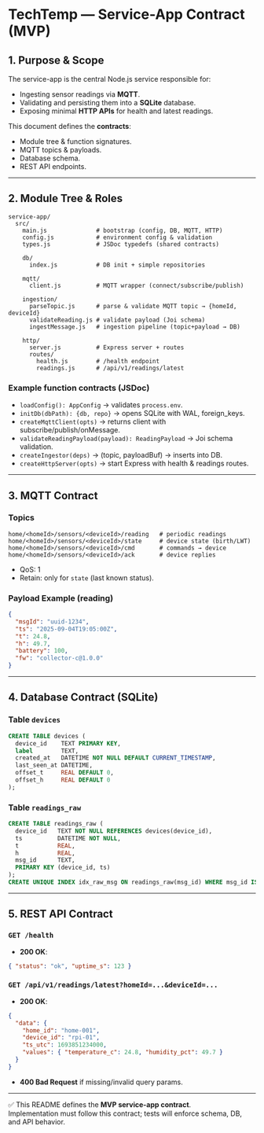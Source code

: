 # TechTemp — Service-App Contract (MVP)

## 1. Purpose & Scope
The service-app is the central Node.js service responsible for:
- Ingesting sensor readings via **MQTT**.  
- Validating and persisting them into a **SQLite** database.  
- Exposing minimal **HTTP APIs** for health and latest readings.  

This document defines the **contracts**:  
- Module tree & function signatures.  
- MQTT topics & payloads.  
- Database schema.  
- REST API endpoints.  

---

## 2. Module Tree & Roles

```
service-app/
  src/
    main.js              # bootstrap (config, DB, MQTT, HTTP)
    config.js            # environment config & validation
    types.js             # JSDoc typedefs (shared contracts)

    db/
      index.js           # DB init + simple repositories

    mqtt/
      client.js          # MQTT wrapper (connect/subscribe/publish)

    ingestion/
      parseTopic.js      # parse & validate MQTT topic → {homeId, deviceId}
      validateReading.js # validate payload (Joi schema)
      ingestMessage.js   # ingestion pipeline (topic+payload → DB)

    http/
      server.js          # Express server + routes
      routes/
        health.js        # /health endpoint
        readings.js      # /api/v1/readings/latest
```

### Example function contracts (JSDoc)

- `loadConfig(): AppConfig` → validates `process.env`.  
- `initDb(dbPath): {db, repo}` → opens SQLite with WAL, foreign_keys.  
- `createMqttClient(opts)` → returns client with subscribe/publish/onMessage.  
- `validateReadingPayload(payload): ReadingPayload` → Joi schema validation.  
- `createIngestor(deps)` → (topic, payloadBuf) → inserts into DB.  
- `createHttpServer(opts)` → start Express with health & readings routes.  

---

## 3. MQTT Contract

### Topics

```
home/<homeId>/sensors/<deviceId>/reading   # periodic readings
home/<homeId>/sensors/<deviceId>/state     # device state (birth/LWT)
home/<homeId>/sensors/<deviceId>/cmd       # commands → device
home/<homeId>/sensors/<deviceId>/ack       # device replies
```

- QoS: 1  
- Retain: only for `state` (last known status).  

### Payload Example (reading)

```json
{
  "msgId": "uuid-1234",
  "ts": "2025-09-04T19:05:00Z",
  "t": 24.8,
  "h": 49.7,
  "battery": 100,
  "fw": "collector-c@1.0.0"
}
```

---

## 4. Database Contract (SQLite)

### Table `devices`
```sql
CREATE TABLE devices (
  device_id    TEXT PRIMARY KEY,
  label        TEXT,
  created_at   DATETIME NOT NULL DEFAULT CURRENT_TIMESTAMP,
  last_seen_at DATETIME,
  offset_t     REAL DEFAULT 0,
  offset_h     REAL DEFAULT 0
);
```

### Table `readings_raw`
```sql
CREATE TABLE readings_raw (
  device_id   TEXT NOT NULL REFERENCES devices(device_id),
  ts          DATETIME NOT NULL,
  t           REAL,
  h           REAL,
  msg_id      TEXT,
  PRIMARY KEY (device_id, ts)
);
CREATE UNIQUE INDEX idx_raw_msg ON readings_raw(msg_id) WHERE msg_id IS NOT NULL;
```

---

## 5. REST API Contract

### `GET /health`
- **200 OK**:  
```json
{ "status": "ok", "uptime_s": 123 }
```

### `GET /api/v1/readings/latest?homeId=...&deviceId=...`
- **200 OK**:  
```json
{
  "data": {
    "home_id": "home-001",
    "device_id": "rpi-01",
    "ts_utc": 1693851234000,
    "values": { "temperature_c": 24.8, "humidity_pct": 49.7 }
  }
}
```
- **400 Bad Request** if missing/invalid query params.  

---

✅ This README defines the **MVP service-app contract**.  
Implementation must follow this contract; tests will enforce schema, DB, and API behavior.  
